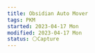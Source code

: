 ```yaml
---
title: Obsidian Auto Mover
tags: PKM
started: 2023-04-17 Mon
modified: 2023-04-17 Mon
status: ⚪Capture
---
```


